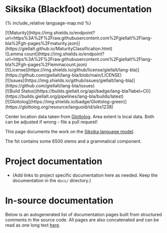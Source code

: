 # Siksika (Blackfoot) documentation

<div class="twocolumn map" markdown="1">

{% include_relative language-map.md %}

<div class="badges" markdown="1">
[![Maturity](https://img.shields.io/endpoint?url=https%3A%2F%2Fraw.githubusercontent.com%2Fgiellalt%2Flang-bla%2Fgh-pages%2Fmaturity.json)](https://giellalt.github.io/MaturityClassification.html) <br/>
![Lemma count](https://img.shields.io/endpoint?url=https%3A%2F%2Fraw.githubusercontent.com%2Fgiellalt%2Flang-bla%2Fgh-pages%2Flemmacount.json) <br/>
[![License](https://img.shields.io/github/license/giellalt/lang-bla)](https://github.com/giellalt/lang-bla/blob/main/LICENSE) <br/>
[![Issues](https://img.shields.io/github/issues/giellalt/lang-bla)](https://github.com/giellalt/lang-bla/issues) <br/>
[![Build Status](https://builds.giellalt.org/api/badge/lang-bla?label=CI)](https://builds.giellalt.org/pipelines/lang-bla/builds/latest) <br/>
[![Glottolog](https://img.shields.io/badge/Glottolog-green)](https://glottolog.org/resource/languoid/id/siks1238)
</div>

Center location data taken from [Glottolog](https://glottolog.org/). Area extent is local data. Both can be adjusted if wrong - file a pull request!

</div>

This page documents the work on the [Siksika language model](https://github.com/giellalt/lang-bla). 

The fst contains some 6500 stems and a grammatical component.

# Project documentation

* (Add links to project specific documentation here as needed. Keep the documentation in the `docs/` directory.)

# In-source documentation

Below is an autogenerated list of documentation pages built from structured comments in the source code. All pages are also concatenated and can be read as one long text [here](bla.md).
